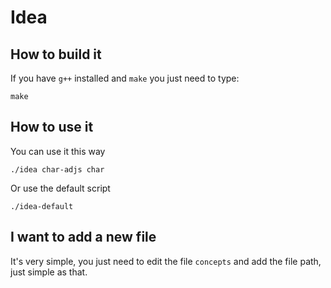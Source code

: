# Idea

## How to build it

If you have `g++` installed and `make` you just need to type: 

```
make
```

## How to use it

You can use it this way

```
./idea char-adjs char
```

Or use the default script

```
./idea-default
```

## I want to add a new file

It's very simple, you just need to edit the file `concepts` and add the
file path, just simple as that.
